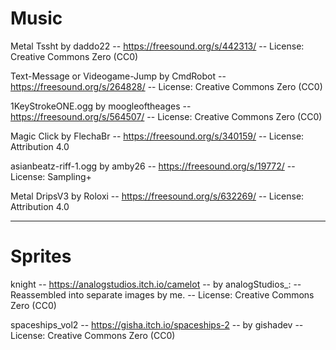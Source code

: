 # Music

Metal Tssht by daddo22 -- https://freesound.org/s/442313/ -- License: Creative Commons Zero (CC0)

Text-Message or Videogame-Jump by CmdRobot -- https://freesound.org/s/264828/ -- License: Creative Commons Zero (CC0)

1KeyStrokeONE.ogg by moogleoftheages -- https://freesound.org/s/564507/ -- License: Creative Commons Zero (CC0)

Magic Click by FlechaBr -- https://freesound.org/s/340159/ -- License: Attribution 4.0 

asianbeatz-riff-1.ogg by amby26 -- https://freesound.org/s/19772/ -- License: Sampling+

Metal DripsV3 by Roloxi -- https://freesound.org/s/632269/ -- License: Attribution 4.0

---

# Sprites

knight -- https://analogstudios.itch.io/camelot -- by analogStudios_: -- Reassembled into separate images by me. -- License: Creative Commons Zero (CC0)

spaceships_vol2 -- https://gisha.itch.io/spaceships-2 -- by gishadev -- License: Creative Commons Zero (CC0)
